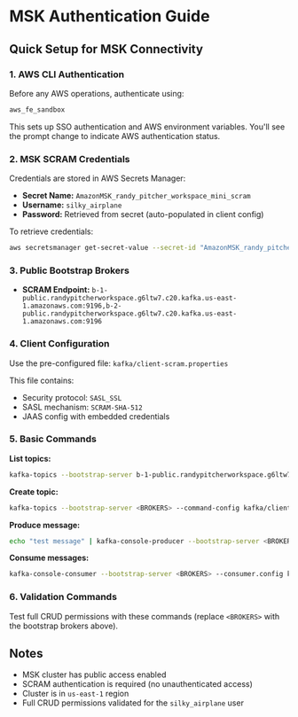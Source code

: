 # MSK Authentication Guide

## Quick Setup for MSK Connectivity

### 1. AWS CLI Authentication
Before any AWS operations, authenticate using:
```bash
aws_fe_sandbox
```
This sets up SSO authentication and AWS environment variables. You'll see the prompt change to indicate AWS authentication status.

### 2. MSK SCRAM Credentials
Credentials are stored in AWS Secrets Manager:
- **Secret Name:** `AmazonMSK_randy_pitcher_workspace_mini_scram`
- **Username:** `silky_airplane`
- **Password:** Retrieved from secret (auto-populated in client config)

To retrieve credentials:
```bash
aws secretsmanager get-secret-value --secret-id "AmazonMSK_randy_pitcher_workspace_mini_scram" --query 'SecretString' --output text
```

### 3. Public Bootstrap Brokers
- **SCRAM Endpoint:** `b-1-public.randypitcherworkspace.g6ltw7.c20.kafka.us-east-1.amazonaws.com:9196,b-2-public.randypitcherworkspace.g6ltw7.c20.kafka.us-east-1.amazonaws.com:9196`

### 4. Client Configuration
Use the pre-configured file: `kafka/client-scram.properties`

This file contains:
- Security protocol: `SASL_SSL`
- SASL mechanism: `SCRAM-SHA-512`
- JAAS config with embedded credentials

### 5. Basic Commands

**List topics:**
```bash
kafka-topics --bootstrap-server b-1-public.randypitcherworkspace.g6ltw7.c20.kafka.us-east-1.amazonaws.com:9196,b-2-public.randypitcherworkspace.g6ltw7.c20.kafka.us-east-1.amazonaws.com:9196 --command-config kafka/client-scram.properties --list
```

**Create topic:**
```bash
kafka-topics --bootstrap-server <BROKERS> --command-config kafka/client-scram.properties --create --topic <TOPIC_NAME> --partitions 1 --replication-factor 1
```

**Produce message:**
```bash
echo "test message" | kafka-console-producer --bootstrap-server <BROKERS> --producer.config kafka/client-scram.properties --topic <TOPIC_NAME>
```

**Consume messages:**
```bash
kafka-console-consumer --bootstrap-server <BROKERS> --consumer.config kafka/client-scram.properties --topic <TOPIC_NAME> --from-beginning
```

### 6. Validation Commands
Test full CRUD permissions with these commands (replace `<BROKERS>` with the bootstrap brokers above).

## Notes
- MSK cluster has public access enabled
- SCRAM authentication is required (no unauthenticated access)
- Cluster is in `us-east-1` region
- Full CRUD permissions validated for the `silky_airplane` user